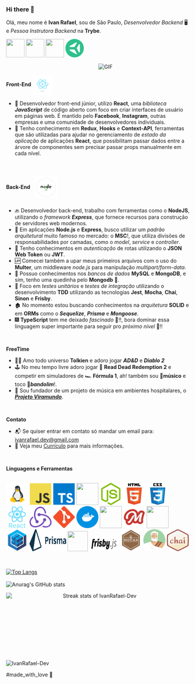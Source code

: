 ### Hi there 👋
Olá, meu nome é **Ivan Rafael**, sou de São Paulo, *Desenvolvedor Backend* 🖥️ e *Pessoa Instrutora Backend* na **Trybe**. </br>


[<img src="https://camo.githubusercontent.com/9ef624866a1fb42e96fbc8dbb209283e42b1717511f3646f152677095038e5ba/68747470733a2f2f63646e2e69636f6e73636f75742e636f6d2f69636f6e2f667265652f706e672d3235362f6769746875622d3130382d3433383030382e706e67" width="50" height="50">](https://github.com/IvanRafael-Dev)
[<img src="https://camo.githubusercontent.com/109977a284aefe0c20628563ac58b29776daad72fdaf4bdbff46cbc34c922a03/68747470733a2f2f63646e2e69636f6e2d69636f6e732e636f6d2f69636f6e73322f313231312f504e472f3531322f313439313537393630322d79756d6d696e6b79736f6369616c6d6564696133365f38333036372e706e67" width="50" height="50">](https://instagram.com/ivandolim)
[<img src="https://camo.githubusercontent.com/7896e305249b958e8aa7638ca2e0bcff692290215240eabf8db02a570d2e0835/68747470733a2f2f692e6962622e636f2f4b7832475372542f6c696e6b6564696e2e706e67" width="50" height="50">](https://www.linkedin.com/in/ivan-rafael/)
[<img src="https://github.com/IvanRafael-Dev/MeuPrimeiroRepositorio/blob/master/Images/tryberLogo.jpg" width="50" height="50" />](https://www.betrybe.com)


<!-- https://raw.githubusercontent.com/trepichio/trepichio/master/assets/code.gif -->
<!-- https://media.giphy.com/media/LmNwrBhejkK9EFP504/giphy.gif -->

<img align="right" alt="GIF" src="https://raw.githubusercontent.com/trepichio/trepichio/master/assets/code.gif" width=50% />

<br />

**Front-End**
  [<img align="center" alt="GIF" src="https://github.com/IvanRafael-Dev/MeuPrimeiroRepositorio/blob/master/Images/react.gif" width="55" />](https://pt-br.reactjs.org/)

- 🚅 Desenvolvedor front-end júnior, utilizo **React**, uma *biblioteca **JavaScript*** de código aberto com foco em criar interfaces de usuário em páginas web. É mantido pelo **Facebook**, **Instagram**, outras empresas e uma comunidade de desenvolvedores individuais.
- 📖 Tenho conhecimento em **Redux**, **Hooks** e **Context-API**, ferramentas que são utilizadas para ajudar no gerenciamento de *estado da aplicação* de aplicações **React**, que possibilitam passar dados entre a árvore de componentes sem precisar passar props manualmente em cada nível.


</br>

**Back-End**
  [<img style="margin: 10px" align="center" alt="GIF" src="https://github.com/IvanRafael-Dev/MeuPrimeiroRepositorio/blob/master/Images/NODEJS.gif" width="60" />](https://nodejs.org/en/)

- 🔙 Desenvolvedor back-end, trabalho com ferramentas como o **NodeJS**, utilizando o *framework* ***Express***, que fornece recursos para construção de servidores web modernos.
- 💚 Em aplicações **Node.js** e **Express**, busco utilizar um *padrão arquitetural* muito famoso no mercado: o **MSC**!, que utiliza divisões de responsabilidades por camadas, como o *model*, *service* e *controller*.
- 🔑 Tenho conhecimentos em *autenticação* de rotas utilizando o **JSON Web Token** ou **JWT**.
- 🆙 Comecei também a upar meus primeiros arquivos com o uso do **Multer**, um middleware *node.js* para manipulação *multipart/form-data*.
- 📜 Possuo conhecimentos nos *bancos de dados* **MySQL** e **MongoDB**, e sim, tenho uma quedinha pelo **Mongodb** 🖤.
- 🧪 Foco em *testes unitários* e *testes de integração* utilizando o desenvolvimento **TDD** utilizando as tecnologias **Jest**, **Mocha**, **Chai**, **Sinon** e **Frisby**.
- 🏚️ No momento estou buscando conhecimentos na *arquitetura* **SOLID** e em **ORMs** como o ***Sequelize***, ***Prisma*** e ***Mongoose***.
- 🎆 **TypeScript** tem me deixado *fascinado* 💙!!, bora dominar essa linguagem super importante para seguir pro *próximo nível* 🚀!!

<br />

**FreeTime**
- 🧝‍♀️ Amo todo universo **Tolkien** e adoro jogar ***AD&D*** e ***Diablo 2***  
- 🕹️ No meu tempo livre adoro jogar 🏇 **Read Dead Redemption 2** e competir em simuladores de 🏎️ **Fórmula 1**, ah! também sou 🎼**músico** e toco 🎸***bandolim***!.
- 🎼 Sou fundador de um projeto de música em ambientes hospitalares, o [***Projeto Viramundo***](https://instagram.com/projeto_viramundo).

<br />

**Contato**
- 📬  Se quiser entrar em contato só mandar um email para: ivanrafael.dev@gmail.com
- 📓  Veja meu [Currículo](https://gitconnected.com/ivanrafael-dev/resume) para mais informações.

<br />

**Linguagens e Ferramentas**
<br />
<br />

[<img src="https://github.com/IvanRafael-Dev/MeuPrimeiroRepositorio/blob/master/Images/linux_ico.png" width="60" height="60">](https://www.linux.org/)
[<img src="https://raw.githubusercontent.com/devicons/devicon/master/icons/javascript/javascript-original.svg" width="60" height="60">](https://www.javascript.com/)
[<img src="https://raw.githubusercontent.com/devicons/devicon/master/icons/typescript/typescript-original.svg" width="60" height="60">](https://www.typescriptlang.org/)
[<img src="https://raw.githubusercontent.com/detain/svg-logos/master/svg/nodejs-2.svg" width="60" height="60">](https://nodejs.org/en/)
[<img src="https://github.com/IvanRafael-Dev/MeuPrimeiroRepositorio/blob/master/Images/express.png" width="60" height="60">](https://expressjs.com/pt-br/)
[<img src="https://raw.githubusercontent.com/devicons/devicon/master/icons/html5/html5-original-wordmark.svg" width="60" height="60">](https://www.w3schools.com/html/default.asp)
[<img src="https://raw.githubusercontent.com/devicons/devicon/master/icons/css3/css3-original-wordmark.svg" width="60" height="60">](https://www.w3schools.com/css/default.asp)
[<img src="https://raw.githubusercontent.com/devicons/devicon/master/icons/react/react-original-wordmark.svg" width="60" height="60">](https://pt-br.reactjs.org/)
[<img src="https://raw.githubusercontent.com/devicons/devicon/master/icons/redux/redux-original.svg" width="60" height="60">](https://redux.js.org/)
[<img src="https://raw.githubusercontent.com/devicons/devicon/master/icons/git/git-original.svg" width="60" height="60">](https://git-scm.com/)
[<img src="https://github.com/IvanRafael-Dev/MeuPrimeiroRepositorio/blob/master/Images/docker.svg" width="60" height="60">](https://docker.com/)
[<img src="https://raw.githubusercontent.com/trepichio/trepichio/master/assets/icons/mongodb-plain-wordmark.svg" width="60" height="60">](https://www.mongodb.com/pt-br)
[<img src="https://github.com/IvanRafael-Dev/MeuPrimeiroRepositorio/blob/master/Images/mongoose.png" width="60" height="60">](https://mongoosejs.com/)
[<img src="https://raw.githubusercontent.com/trepichio/trepichio/master/assets/icons/mysql-original-wordmark.svg" width="60" height="60">](https://www.mysqltutorial.org/)
[<img src="https://github.com/IvanRafael-Dev/MeuPrimeiroRepositorio/blob/master/Images/sequelize.svg" width="60" height="60">](https://sequelize.org/master/)
[<img src="https://github.com/IvanRafael-Dev/MeuPrimeiroRepositorio/blob/master/Images/prisma-2.svg" width="100" height="60">](https://www.prisma.io/)
[<img src="https://avatars.githubusercontent.com/u/32196900?s=200&v=4" width="55" height="55">](https://jestjs.io/pt-BR/)
[<img src="https://github.com/IvanRafael-Dev/MeuPrimeiroRepositorio/blob/master/Images/frisby.png" width="80" height="40">](https://docs.frisbyjs.com/)
[<img src="https://github.com/IvanRafael-Dev/MeuPrimeiroRepositorio/blob/master/Images/mocha.svg" width="60" height="60">](https://mochajs.org/)
[<img src="https://github.com/IvanRafael-Dev/MeuPrimeiroRepositorio/blob/master/Images/sinon.png" width="60" height="60">](https://sinonjs.org/)
[<img src="https://github.com/IvanRafael-Dev/MeuPrimeiroRepositorio/blob/master/Images/chai.png" width="60" height="60">](https://www.chaijs.com/)

<br />

[![Top Langs](https://github-readme-stats.vercel.app/api/top-langs/?username=ivanrafael-dev&show_icons=true&layout=compact&card_width=443)](https://github.com/anuraghazra/github-readme-stats)
<br />
<br />
![Anurag's GitHub stats](https://github-readme-stats.vercel.app/api?username=ivanrafael-dev&show_icons=true&theme=shades-of-purple&bg_color=white&title_color=3E6473&text_color=A98DD5)
</br>

<p align="center">
  <img align="left" width="495" src="https://github-readme-streak-stats.herokuapp.com/?user=ivanrafael-dev#version3" alt=" Streak stats of IvanRafael-Dev" />
</p>
<br />
<br />
<br />
<br />
<br />
<br />
<br />
<br />
<br />
<br />
<p align="left">
  <img src="https://komarev.com/ghpvc/?username=IvanRafael-Dev" alt="IvanRafael-Dev" />
</p>
<p>
  #made_with_love 🖤
